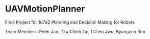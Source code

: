# UAVMotionPlanner

Final Project for 16782 Planning and Decision Making for Robots

Team Members: Peter Jan, Tzu Chieh Tai, I Chen Jwo, Kyungzun Rim

